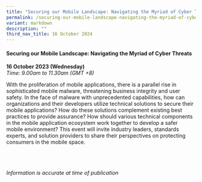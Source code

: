 ```yaml
---
title: "Securing our Mobile Landscape: Navigating the Myriad of Cyber Threats"
permalink: /securing-our-mobile-landscape-navigating-the-myriad-of-cyber-threats/
variant: markdown
description: ""
third_nav_title: 16 October 2024
---
```

#### **Securing our Mobile Landscape: Navigating the Myriad of Cyber Threats**

**16 October 2023 (Wednesday)**  
*Time: 9.00am to 11.30am (GMT +8)*

With the proliferation of mobile applications, there is a parallel rise in sophisticated mobile malware, threatening business integrity and user safety. In the face of malware with unprecedented capabilities, how can organizations and their developers utilize technical solutions to secure their mobile applications? How do these solutions complement existing best practices to provide assurance? How should various technical components in the mobile application ecosystem work together to develop a safer mobile environment? This event will invite industry leaders, standards experts, and solution providers to share their perspectives on protecting consumers in the mobile space.

<br><br><br>
*Information is accurate at time of publication*
